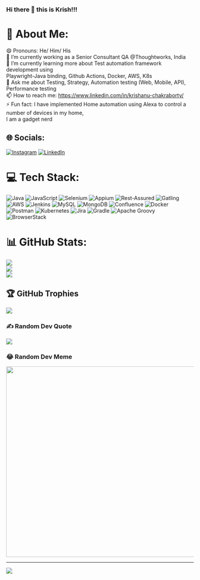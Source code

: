 ### Hi there 👋 this is Krish!!!

<!--
**krishanuc1001/krishanuc1001** is a ✨ _special_ ✨ repository because its `README.md` (this file) appears on your GitHub profile.

Here are some ideas to get you started:

- 🔭 I’m currently working on ...
- 🌱 I’m currently learning ...
- 👯 I’m looking to collaborate on ...
- 🤔 I’m looking for help with ...
- 💬 Ask me about ...
- 📫 How to reach me: ...
- 😄 Pronouns: ...
- ⚡ Fun fact: ...
-->

# 💫 About Me:
😄 Pronouns: He/ Him/ His<br>🔭 I’m currently working as a Senior Consultant QA @Thoughtworks, India<br>🌱 I’m currently learning more about Test automation framework development using <br>   Playwright-Java binding, Github Actions, Docker, AWS, K8s<br>💬 Ask me about Testing, Strategy, Automation testing (Web, Mobile, API), Performance testing<br>📫 How to reach me: https://www.linkedin.com/in/krishanu-chakraborty/<br>⚡ Fun fact: I have implemented Home automation using Alexa to control a number of devices in my home, <br>     I am a gadget nerd


## 🌐 Socials:
[![Instagram](https://img.shields.io/badge/Instagram-%23E4405F.svg?logo=Instagram&logoColor=white)](https://instagram.com/krishanuchak) [![LinkedIn](https://img.shields.io/badge/LinkedIn-%230077B5.svg?logo=linkedin&logoColor=white)](https://linkedin.com/in/krishanu-chakraborty) 

# 💻 Tech Stack:
![Java](https://img.shields.io/badge/java-%23ED8B00.svg?style=flat-square&logo=java&logoColor=white) ![JavaScript](https://img.shields.io/badge/javascript-%23323330.svg?style=flat-square&logo=javascript&logoColor=%23F7DF1E) ![Selenium](https://img.shields.io/badge/Selenium-green.svg?style=flat-square&logo=selenium&logoColor=white) ![Appium](https://img.shields.io/badge/Appium-%23323330.svg?style=flat-square&logo=appium&logoColor=%23F7DF1E) ![Rest-Assured](https://img.shields.io/badge/RestAssured-%23172BF4.svg?style=flat-square&logo=rest-assured&logoColor=white) ![Gatling](https://img.shields.io/badge/Gatling-orange.svg?style=flat-square&logo=gatling&logoColor=white) ![AWS](https://img.shields.io/badge/AWS-%23FF9900.svg?style=flat-square&logo=amazon-aws&logoColor=white) ![Jenkins](https://img.shields.io/badge/jenkins-%232C5263.svg?style=flat-square&logo=jenkins&logoColor=white) ![MySQL](https://img.shields.io/badge/mysql-%2300f.svg?style=flat-square&logo=mysql&logoColor=white) ![MongoDB](https://img.shields.io/badge/MongoDB-%234ea94b.svg?style=flat-square&logo=mongodb&logoColor=white) ![Confluence](https://img.shields.io/badge/confluence-%23172BF4.svg?style=flat-square&logo=confluence&logoColor=white) ![Docker](https://img.shields.io/badge/docker-%230db7ed.svg?style=flat-square&logo=docker&logoColor=white) ![Postman](https://img.shields.io/badge/Postman-FF6C37?style=flat-square&logo=postman&logoColor=white) ![Kubernetes](https://img.shields.io/badge/kubernetes-%23326ce5.svg?style=flat-square&logo=kubernetes&logoColor=white) ![Jira](https://img.shields.io/badge/jira-%230A0FFF.svg?style=flat-square&logo=jira&logoColor=white) ![Gradle](https://img.shields.io/badge/Gradle-02303A.svg?style=flat-square&logo=Gradle&logoColor=white) ![Apache Groovy](https://img.shields.io/badge/Apache%20Groovy-4298B8.svg?style=flat-square&logo=Apache+Groovy&logoColor=white) ![BrowserStack](https://img.shields.io/badge/BrowserStack-FF6C37?style=flat-square&logo=browserstack&logoColor=white)
# 📊 GitHub Stats:
![](https://github-readme-stats.vercel.app/api?username=krishanuc1001&theme=dark&hide_border=false&include_all_commits=true&count_private=true)<br/>
![](https://github-readme-streak-stats.herokuapp.com/?user=krishanuc1001&theme=dark&hide_border=false)<br/>
![](https://github-readme-stats.vercel.app/api/top-langs/?username=krishanuc1001&theme=dark&hide_border=false&include_all_commits=true&count_private=true&layout=compact)

## 🏆 GitHub Trophies
![](https://github-profile-trophy.vercel.app/?username=krishanuc1001&theme=monokai&no-frame=false&no-bg=true&margin-w=4)

### ✍️ Random Dev Quote
![](https://quotes-github-readme.vercel.app/api?type=vetical&theme=dark)

### 😂 Random Dev Meme
<img src="https://random-memer.herokuapp.com/" width="512px"/>

---
[![](https://visitcount.itsvg.in/api?id=krishanuc1001&icon=5&color=1)](https://visitcount.itsvg.in)


